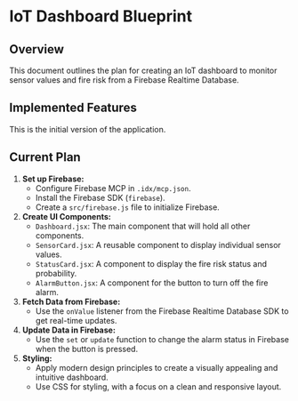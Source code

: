 # IoT Dashboard Blueprint

## Overview

This document outlines the plan for creating an IoT dashboard to monitor sensor values and fire risk from a Firebase Realtime Database.

## Implemented Features

This is the initial version of the application.

## Current Plan

1.  **Set up Firebase:**
    *   Configure Firebase MCP in `.idx/mcp.json`.
    *   Install the Firebase SDK (`firebase`).
    *   Create a `src/firebase.js` file to initialize Firebase.
2.  **Create UI Components:**
    *   `Dashboard.jsx`: The main component that will hold all other components.
    *   `SensorCard.jsx`: A reusable component to display individual sensor values.
    *   `StatusCard.jsx`: A component to display the fire risk status and probability.
    *   `AlarmButton.jsx`: A component for the button to turn off the fire alarm.
3.  **Fetch Data from Firebase:**
    *   Use the `onValue` listener from the Firebase Realtime Database SDK to get real-time updates.
4.  **Update Data in Firebase:**
    *   Use the `set` or `update` function to change the alarm status in Firebase when the button is pressed.
5.  **Styling:**
    *   Apply modern design principles to create a visually appealing and intuitive dashboard.
    *   Use CSS for styling, with a focus on a clean and responsive layout.
